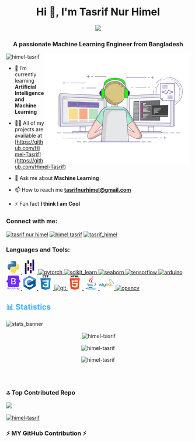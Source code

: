 <h1 align="center">Hi 👋, I'm Tasrif Nur Himel</h1>
<div align="center"> <img src="https://pbs.twimg.com/media/GBYvsj1aIAA_JM8?format=jpg&name=small"> </div>
<h3 align="center">A passionate Machine Learning Engineer from Bangladesh</h3>
<img align="right" alt="Coding" width="400" src="https://raw.githubusercontent.com/devSouvik/devSouvik/master/gif3.gif">

<p align="left"> <img src="https://komarev.com/ghpvc/?username=himel-tasrif&label=Profile%20views&color=0e75b6&style=flat" alt="himel-tasrif" /> </p>


- 🌱 I’m currently learning **Artificial Intelligence and Machine Learning**

- 👨‍💻 All of my projects are available at [https://github.com/Himel-Tasrif](https://github.com/Himel-Tasrif)

- 💬 Ask me about **Machine Learning**

- 📫 How to reach me **tasrifnurhimel@gmail.com**

- ⚡ Fun fact **I think I am Cool**


<h3 align="left">Connect with me:</h3> 
<p align="left">
<a href="https://www.kaggle.com/tasrifnurhimel" target="blank"><img align="center" src="https://raw.githubusercontent.com/rahuldkjain/github-profile-readme-generator/master/src/images/icons/Social/kaggle.svg" alt="tasrif nur himel" height="30" width="40" /></a>
<a href="https://fb.com/himel tasrif" target="blank"><img align="center" src="https://raw.githubusercontent.com/rahuldkjain/github-profile-readme-generator/master/src/images/icons/Social/facebook.svg" alt="himel tasrif" height="30" width="40" /></a>
<a href="https://instagram.com/tasrif_himel" target="blank"><img align="center" src="https://raw.githubusercontent.com/rahuldkjain/github-profile-readme-generator/master/src/images/icons/Social/instagram.svg" alt="tasrif_himel" height="30" width="40" /></a>
</p>

<h3 align="left">Languages and Tools:</h3>
<p align="left"> <a href="https://www.python.org" target="_blank" rel="noreferrer"> <img src="https://raw.githubusercontent.com/devicons/devicon/master/icons/python/python-original.svg" alt="python" width="40" height="40"/> </a> <a href="https://pandas.pydata.org/" target="_blank" rel="noreferrer"> <img src="https://raw.githubusercontent.com/devicons/devicon/2ae2a900d2f041da66e950e4d48052658d850630/icons/pandas/pandas-original.svg" alt="pandas" width="40" height="40"/> </a>  <a href="https://pytorch.org/" target="_blank" rel="noreferrer"> <img src="https://www.vectorlogo.zone/logos/pytorch/pytorch-icon.svg" alt="pytorch" width="40" height="40"/> </a> <a href="https://scikit-learn.org/" target="_blank" rel="noreferrer"> <img src="https://upload.wikimedia.org/wikipedia/commons/0/05/Scikit_learn_logo_small.svg" alt="scikit_learn" width="40" height="40"/> </a> <a href="https://seaborn.pydata.org/" target="_blank" rel="noreferrer"> <img src="https://seaborn.pydata.org/_images/logo-mark-lightbg.svg" alt="seaborn" width="40" height="40"/> </a> <a href="https://www.tensorflow.org" target="_blank" rel="noreferrer"> <img src="https://www.vectorlogo.zone/logos/tensorflow/tensorflow-icon.svg" alt="tensorflow" width="40" height="40"/> </a> <a href="https://www.arduino.cc/" target="_blank" rel="noreferrer"> <img src="https://cdn.worldvectorlogo.com/logos/arduino-1.svg" alt="arduino" width="40" height="40"/> </a> <a href="https://getbootstrap.com" target="_blank" rel="noreferrer"> <img src="https://raw.githubusercontent.com/devicons/devicon/master/icons/bootstrap/bootstrap-plain-wordmark.svg" alt="bootstrap" width="40" height="40"/> </a> <a href="https://www.cprogramming.com/" target="_blank" rel="noreferrer"> <img src="https://raw.githubusercontent.com/devicons/devicon/master/icons/c/c-original.svg" alt="c" width="40" height="40"/> </a> <a href="https://www.w3schools.com/css/" target="_blank" rel="noreferrer"> <img src="https://raw.githubusercontent.com/devicons/devicon/master/icons/css3/css3-original-wordmark.svg" alt="css3" width="40" height="40"/> </a> <a href="https://git-scm.com/" target="_blank" rel="noreferrer"> <img src="https://www.vectorlogo.zone/logos/git-scm/git-scm-icon.svg" alt="git" width="40" height="40"/> </a> <a href="https://www.w3.org/html/" target="_blank" rel="noreferrer"> <img src="https://raw.githubusercontent.com/devicons/devicon/master/icons/html5/html5-original-wordmark.svg" alt="html5" width="40" height="40"/> </a> <a href="https://www.java.com" target="_blank" rel="noreferrer"> <img src="https://raw.githubusercontent.com/devicons/devicon/master/icons/java/java-original.svg" alt="java" width="40" height="40"/> </a> <a href="https://www.mysql.com/" target="_blank" rel="noreferrer"> <img src="https://raw.githubusercontent.com/devicons/devicon/master/icons/mysql/mysql-original-wordmark.svg" alt="mysql" width="40" height="40"/> </a> <a href="https://opencv.org/" target="_blank" rel="noreferrer"> <img src="https://www.vectorlogo.zone/logos/opencv/opencv-icon.svg" alt="opencv" width="40" height="40"/> </a>  </p>

<h2 style="color: #44AEFB">📊 Statistics</h2>

![stats_banner](https://user-images.githubusercontent.com/78341798/194534778-d662496c-ae00-4e8d-ae9b-b90912054e7f.gif)

<div class="stats" align="center">

<p>&nbsp;<img align="center" src="https://github-readme-stats.vercel.app/api?username=himel-tasrif&show_icons=true&theme=algolia&border_radius=20&locale=en" alt="himel-tasrif" /></p>

<p><img align="center" src="https://github-readme-streak-stats.herokuapp.com/?user=himel-tasrif&theme=algolia&border_radius=20&" alt="himel-tasrif" /></p>
<!---
<p><img align="center" src="https://streak-stats.demolab.com/?user=himel-tasrif&theme=algolia&border_radius=20&" alt="himel-tasrif" /></p>
--->

<p><img align="center" src="https://github-readme-stats.vercel.app/api/top-langs?username=himel-tasrif&show_icons=true&theme=algolia&border_radius=20&locale=en&layout=compact&card_width=400" alt="himel-tasrif" /></p>
</div>
<br>
<br>

### 🔝 Top Contributed Repo
![](https://github-contributor-stats.vercel.app/api?username=Himel-Tasrif&limit=5&theme=tokyonight&combine_all_yearly_contributions=true)

<p align="left"> <a href="https://github.com/ryo-ma/github-profile-trophy"><img src="https://github-profile-trophy.vercel.app/?username=himel-tasrif" alt="himel-tasrif" /></a> </p>

### ⚡ MY GitHub Contribution  ⚡
